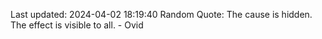 Last updated: 2024-04-02 18:19:40
Random Quote: The cause is hidden. The effect is visible to all. - Ovid